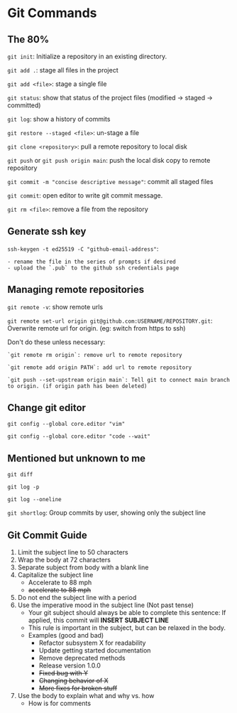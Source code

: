 # Git Commands

## The 80%

`git init`: Initialize a repository in an existing directory.

`git add .`: stage all files in the project

`git add <file>`: stage a single file

`git status`: show that status of the project files (modified -> staged -> committed)

`git log`: show a history of commits

`git restore --staged <file>`: un-stage a file

`git clone <repository>`: pull a remote repository to local disk

`git push` or `git push origin main`: push the local disk copy to remote repository

`git commit -m "concise descriptive message"`: commit all staged files

`git commit`: open editor to write git commit message.

`git rm <file>`: remove a file from the repository

## Generate ssh key

`ssh-keygen -t ed25519 -C "github-email-address"`:

    - rename the file in the series of prompts if desired
    - upload the `.pub` to the github ssh credentials page

## Managing remote repositories

`git remote -v`: show remote urls

`git remote set-url origin git@github.com:USERNAME/REPOSITORY.git`: Overwrite remote url for origin. (eg: switch from https to ssh)

Don't do these unless necessary:

    `git remote rm origin`: remove url to remote repository

    `git remote add origin PATH`: add url to remote repository
    
    `git push --set-upstream origin main`: Tell git to connect main branch to origin. (if origin path has been deleted)

## Change git editor
`git config --global core.editor "vim"`

`git config --global core.editor "code --wait"`

## Mentioned but unknown to me

`git diff`

`git log -p`

`git log --oneline`

`git shortlog`: Group commits by user, showing only the subject line


## Git Commit Guide
1. Limit the subject line to 50 characters
2. Wrap the body at 72 characters
3. Separate subject from body with a blank line
4. Capitalize the subject line
   * Accelerate to 88 mph
   * ~~accelerate to 88 mph~~
5. Do not end the subject line with a period
6. Use the imperative mood in the subject line (Not past tense)
   * Your git subject should always be able to complete this sentence:
     If applied, this commit will **INSERT SUBJECT LINE**
   * This rule is important in the subject, but can be relaxed in the body.
   * Examples (good and bad)
      * Refactor subsystem X for readability
      * Update getting started documentation
      * Remove deprecated methods
      * Release version 1.0.0
      * ~~Fixed bug with Y~~
      * ~~Changing behavior of X~~
      * ~~More fixes for broken stuff~~
7. Use the body to explain what and why vs. how
   * How is for comments